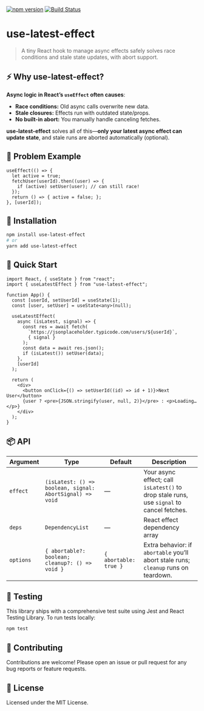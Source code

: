 [![npm version](https://img.shields.io/npm/v/use-latest-effect.svg)](https://www.npmjs.com/package/use-latest-effect) [![Build Status](https://github.com/priyankapakhale/use-latest-effect/actions/workflows/ci.yml/badge.svg)](https://github.com/priyankapakhale/use-latest-effect/actions)

# use-latest-effect

> A tiny React hook to manage async effects safely solves race conditions and stale state updates, with abort support.

## ⚡️ Why use-latest-effect?

**Async logic in React’s `useEffect` often causes**:

- **Race conditions:** Old async calls overwrite new data.
- **Stale closures:** Effects run with outdated state/props.
- **No built-in abort:** You manually handle canceling fetches.

**use-latest-effect** solves all of this—**only your latest async effect can update state**, and stale runs are aborted automatically (optional).


## 🐞 Problem Example

```tsx
useEffect(() => {
  let active = true;
  fetchUser(userId).then((user) => {
    if (active) setUser(user); // can still race!
  });
  return () => { active = false; };
}, [userId]);
```

## 🧩 Installation

```bash
npm install use-latest-effect
# or
yarn add use-latest-effect
```

## 🚀 Quick Start

```tsx
import React, { useState } from "react";
import { useLatestEffect } from "use-latest-effect";

function App() {
  const [userId, setUserId] = useState(1);
  const [user, setUser] = useState<any>(null);

  useLatestEffect(
    async (isLatest, signal) => {
      const res = await fetch(
        `https://jsonplaceholder.typicode.com/users/${userId}`,
        { signal }
      );
      const data = await res.json();
      if (isLatest()) setUser(data);
    },
    [userId]
  );

  return (
    <div>
      <button onClick={() => setUserId((id) => id + 1)}>Next User</button>
      {user ? <pre>{JSON.stringify(user, null, 2)}</pre> : <p>Loading…</p>}
    </div>
  );
}
```

## 📦 API

| Argument  | Type                                                     | Default               | Description                                                                              |
| --------- | -------------------------------------------------------- | --------------------- | ---------------------------------------------------------------------------------------- |
| `effect`  | `(isLatest: () => boolean, signal: AbortSignal) => void` | —                     | Your async effect; call `isLatest()` to drop stale runs, use `signal` to cancel fetches. |
| `deps`    | `DependencyList`                                         | —                     | React effect dependency array                                                            |
| `options` | `{ abortable?: boolean; cleanup?: () => void }`          | `{ abortable: true }` | Extra behavior: if `abortable` you’ll abort stale runs; `cleanup` runs on teardown.      |

## 🔧 Testing

This library ships with a comprehensive test suite using Jest and React Testing Library. To run tests locally:

```bash
npm test
```

## 🤝 Contributing

Contributions are welcome! Please open an issue or pull request for any bug reports or feature requests.

## 📄 License

Licensed under the MIT License.
